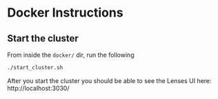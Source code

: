 # Docker Instructions

## Start the cluster
From inside the `docker/` dir, run the following
```bash
./start_cluster.sh
```

After you start the cluster you should be able to see the Lenses UI here: http://localhost:3030/

